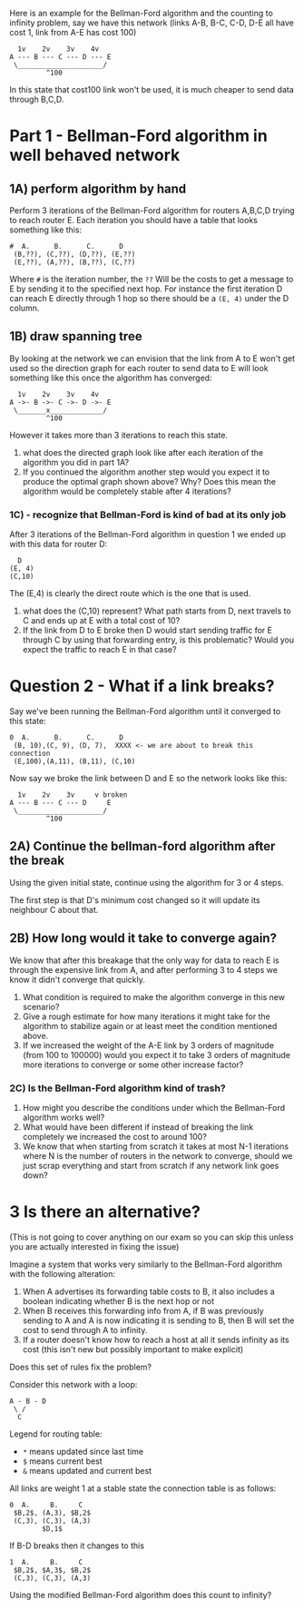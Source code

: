 Here is an example for the Bellman-Ford algorithm and the counting to infinity problem, say we have this network (links A-B, B-C, C-D, D-E all have cost 1, link from A-E has cost 100)
```
  1v    2v    3v    4v
A --- B --- C --- D --- E
 \_____________________/
         ^100
```
In this state that cost100 link won't be used, it is much cheaper to send data through B,C,D.

# Part 1 -  Bellman-Ford algorithm in well behaved network
## 1A) perform algorithm by hand
Perform 3 iterations of the Bellman-Ford algorithm for routers A,B,C,D trying to reach router E. Each iteration you should have a table that looks something like this:
```
#  A.      B.      C.      D
 (B,??), (C,??), (D,??), (E,??)
 (E,??), (A,??), (B,??), (C,??)
```
Where `#` is the iteration number, the `??` Will be the costs to get a message to E by sending it to the specified next hop. For instance the first iteration D can reach E directly through 1 hop so there should be a `(E, 4)` under the D column.

## 1B) draw spanning tree
By looking at the network we can envision that the link from A to E won't get used so the direction graph for each router to send data to E will look something like this once the algorithm has converged:
```
  1v    2v    3v    4v
A ->- B ->- C ->- D ->- E
 \_______x_____________/
         ^100
```
However it takes more than 3 iterations to reach this state.
1. what does the directed graph look like after each iteration of the algorithm you did in part 1A?
2. If you continued the algorithm another step would you expect it to produce the optimal graph shown above? Why? Does this mean the algorithm would be completely stable after 4 iterations?


### 1C) - recognize that Bellman-Ford is kind of bad at its only job
After 3 iterations of the Bellman-Ford algorithm in question 1 we ended up with this data for router D:
```
  D
(E, 4)
(C,10)
```
The (E,4) is clearly the direct route which is the one that is used.
1. what does the (C,10) represent? What path starts from D, next travels to C and ends up at E with a total cost of 10? 
2. If the link from D to E broke then D would start sending traffic for E through C by using that forwarding entry, is this problematic? Would you expect the traffic to reach E in that case?


# Question 2 - What if a link breaks?
Say we've been running the Bellman-Ford algorithm until it converged to this state:
```
0  A.      B.      C.      D
 (B, 10),(C, 9), (D, 7),  XXXX <- we are about to break this connection
 (E,100),(A,11), (B,11), (C,10)
```
Now say we broke the link between D and E so the network looks like this:
```
  1v    2v    3v     v broken
A --- B --- C --- D     E
 \_____________________/
         ^100
```
## 2A) Continue the bellman-ford algorithm after the break
Using the given initial state, continue using the algorithm for 3 or 4 steps.

The first step is that D's minimum cost changed so it will update its neighbour C about that.

## 2B) How long would it take to converge again?
We know that after this breakage that the only way for data to reach E is through the expensive link from A, and after performing 3 to 4 steps we know it didn't converge that quickly.  

1. What condition is required to make the algorithm converge in this new scenario? 
2. Give a rough estimate for how many iterations it might take for the algorithm to stabilize again or at least meet the condition mentioned above.
3. If we increased the weight of the A-E link by 3 orders of magnitude (from 100 to 100000) would you expect it to take 3 orders of magnitude more iterations to converge or some other increase factor?

### 2C) Is the Bellman-Ford algorithm kind of trash?
1. How might you describe the conditions under which the Bellman-Ford algorithm works well?
2. What would have been different if instead of breaking the link completely we increased the cost to around 100? 
3. We know that when starting from scratch it takes at most N-1 iterations where N is the number of routers in the network to converge, should we just scrap everything and start from scratch if any network link goes down?


# 3 Is there an alternative?
(This is not going to cover anything on our exam so you can skip this unless you are actually interested in fixing the issue)

Imagine a system that works very similarly to the Bellman-Ford algorithm with the following alteration:

1. When A advertises its forwarding table costs to B, it also includes a boolean indicating whether B is the next hop or not
2. When B receives this forwarding info from A, if B was previously sending to A and A is now indicating it is sending to B, then B will set the cost to send through A to infinity.
3. If a router doesn't know how to reach a host at all it sends infinity as its cost (this isn't new but possibly important to make explicit)

Does this set of rules fix the problem?

Consider this network with a loop:
```
A - B - D
 \ /
  C 
```
Legend for routing table:
- `*` means updated since last time
- `$` means current best
- `&` means updated and current best

All links are weight 1 at a stable state the connection table is as follows:
```
0  A.     B.     C
 $B,2$, (A,3), $B,2$
 (C,3), (C,3), (A,3)
        $D,1$
```
If B-D breaks then it changes to this
```
1  A.     B.     C
 $B,2$, $A,3$, $B,2$
 (C,3), (C,3), (A,3)
```
Using the modified Bellman-Ford algorithm does this count to infinity?
